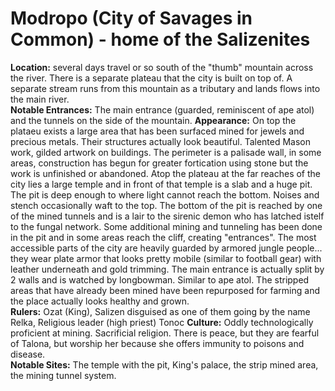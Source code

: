# Modropo (City of Savages in Common) - home of the Salizenites

**Location:**  several days travel or so south of the "thumb" mountain across the river. There is a separate plateau that the city is built on top of. A separate stream runs from this mountain as a tributary and lands flows into the main river.  
**Notable Entrances:**  The main entrance (guarded, reminiscent of ape atol) and the tunnels on the side of the mountain. 
**Appearance:**  On top the plataeu exists a large area that has been surfaced mined for jewels and precious metals. Their structures actually look beautiful. Talented Mason work, gilded artwork on buildings. The perimeter is a palisade wall, in some areas, construction has begun for greater fortication using stone but the work is unfinished or abandoned. Atop the plateau at the far reaches of the city lies a large temple and in front of that temple is a slab and a huge pit. The pit is deep enough to where light cannot reach the bottom. Noises and stench occasionally waft to the top. The bottom of the pit is reached by one of the mined tunnels and is a lair to the sirenic demon who has latched istelf to the fungal network. Some additional mining and tunneling has been done in the pit and in some areas reach the cliff, creating "entrances". The most accessible parts of the city are heavily guarded by armored jungle people... they wear plate armor that looks pretty mobile (similar to football gear) with leather underneath and gold trimming. The main entrance is actually split by 2 walls and is watched by longbowman. Similar to ape atol. The stripped areas that have already been mined have been repurposed for farming and the place actually looks healthy and grown.   
**Rulers:**  Ozat (King), Salizen disguised as one of them going by the name Relka, Religious leader (high priest) Tonoc
**Culture:**   Oddly technologically proficient at mining. Sacrificial religion. There is peace, but they are fearful of Talona, but worship her because she offers immunity to poisons and disease.  
**Notable Sites:**  The temple with the pit, King's palace, the strip mined area, the mining tunnel system.
